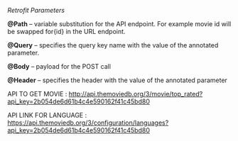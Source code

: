 <i>Retrofit Parameters</i></p>

<b>@Path</b> – variable substitution for the API endpoint. For example movie id will be swapped for{id} in the URL endpoint.

<b>@Query</b> – specifies the query key name with the value of the annotated parameter.

<b>@Body</b> – payload for the POST call

<b>@Header</b> – specifies the header with the value of the annotated parameter


API TO GET MOVIE : http://api.themoviedb.org/3/movie/top_rated?api_key=2b054de6d61b4c4e590162f41c45bd80

API LINK FOR LANGUAGE : https://api.themoviedb.org/3/configuration/languages?api_key=2b054de6d61b4c4e590162f41c45bd80
